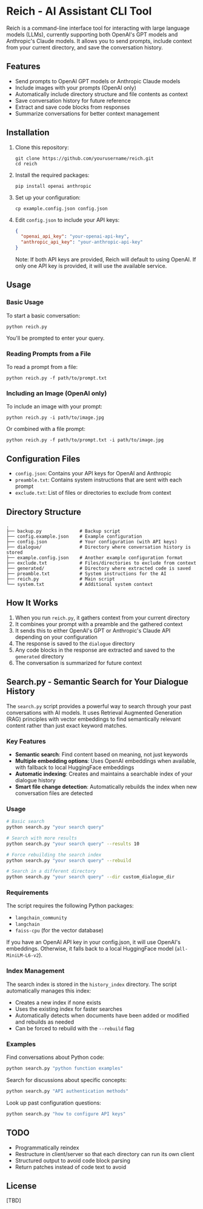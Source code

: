 # Reich - AI Assistant CLI Tool

Reich is a command-line interface tool for interacting with large language models (LLMs), currently supporting both OpenAI's GPT models and Anthropic's Claude models. It allows you to send prompts, include context from your current directory, and save the conversation history.

## Features

- Send prompts to OpenAI GPT models or Anthropic Claude models
- Include images with your prompts (OpenAI only)
- Automatically include directory structure and file contents as context
- Save conversation history for future reference
- Extract and save code blocks from responses
- Summarize conversations for better context management

## Installation

1. Clone this repository:
   ```
   git clone https://github.com/yourusername/reich.git
   cd reich
   ```

2. Install the required packages:
   ```
   pip install openai anthropic
   ```

3. Set up your configuration:
   ```
   cp example.config.json config.json
   ```

4. Edit `config.json` to include your API keys:
   ```json
   {
     "openai_api_key": "your-openai-api-key",
     "anthropic_api_key": "your-anthropic-api-key"
   }
   ```

   Note: If both API keys are provided, Reich will default to using OpenAI. If only one API key is provided, it will use the available service.

## Usage

### Basic Usage

To start a basic conversation:

```
python reich.py
```

You'll be prompted to enter your query.

### Reading Prompts from a File

To read a prompt from a file:

```
python reich.py -f path/to/prompt.txt
```

### Including an Image (OpenAI only)

To include an image with your prompt:

```
python reich.py -i path/to/image.jpg
```

Or combined with a file prompt:

```
python reich.py -f path/to/prompt.txt -i path/to/image.jpg
```

## Configuration Files

- `config.json`: Contains your API keys for OpenAI and Anthropic
- `preamble.txt`: Contains system instructions that are sent with each prompt
- `exclude.txt`: List of files or directories to exclude from context

## Directory Structure

```
.
├── backup.py              # Backup script
├── config.example.json    # Example configuration
├── config.json            # Your configuration (with API keys)
├── dialogue/              # Directory where conversation history is stored
├── example.config.json    # Another example configuration format
├── exclude.txt            # Files/directories to exclude from context
├── generated/             # Directory where extracted code is saved
├── preamble.txt           # System instructions for the AI
├── reich.py               # Main script
└── system.txt             # Additional system context
```

## How It Works

1. When you run `reich.py`, it gathers context from your current directory
2. It combines your prompt with a preamble and the gathered context
3. It sends this to either OpenAI's GPT or Anthropic's Claude API depending on your configuration
4. The response is saved to the `dialogue` directory
5. Any code blocks in the response are extracted and saved to the `generated` directory
6. The conversation is summarized for future context

## Search.py - Semantic Search for Your Dialogue History

The `search.py` script provides a powerful way to search through your past conversations with AI models. It uses Retrieval Augmented Generation (RAG) principles with vector embeddings to find semantically relevant content rather than just exact keyword matches.

### Key Features

- **Semantic search**: Find content based on meaning, not just keywords
- **Multiple embedding options**: Uses OpenAI embeddings when available, with fallback to local HuggingFace embeddings
- **Automatic indexing**: Creates and maintains a searchable index of your dialogue history
- **Smart file change detection**: Automatically rebuilds the index when new conversation files are detected

### Usage

```bash
# Basic search
python search.py "your search query"

# Search with more results
python search.py "your search query" --results 10

# Force rebuilding the search index
python search.py "your search query" --rebuild

# Search in a different directory
python search.py "your search query" --dir custom_dialogue_dir
```

### Requirements

The script requires the following Python packages:
- `langchain_community`
- `langchain`
- `faiss-cpu` (for the vector database)

If you have an OpenAI API key in your config.json, it will use OpenAI's embeddings. Otherwise, it falls back to a local HuggingFace model (`all-MiniLM-L6-v2`).

### Index Management

The search index is stored in the `history_index` directory. The script automatically manages this index:

- Creates a new index if none exists
- Uses the existing index for faster searches
- Automatically detects when documents have been added or modified and rebuilds as needed
- Can be forced to rebuild with the `--rebuild` flag

### Examples

Find conversations about Python code:
```bash
python search.py "python function examples"
```

Search for discussions about specific concepts:
```bash
python search.py "API authentication methods"
```

Look up past configuration questions:
```bash
python search.py "how to configure API keys"
```

## TODO
- Programmatically reindex
- Restructure in client/server so that each directory can run its own client
- Structured output to avoid code block parsing
- Return patches instead of code text to avoid

## License

[TBD]
